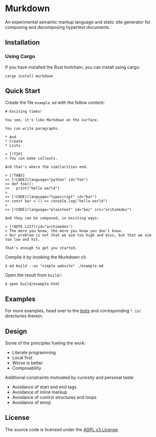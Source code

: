 # Murkdown

An experimental semantic markup language and static site generator for composing and decomposing hypertext documents.

## Installation

### Using Cargo

If you have installed the Rust toolchain, you can install using cargo:

```shell
cargo install murkdown
```

## Quick Start

Create the file `example.md` with the follow content:
```
# Exciting times!

You see, it's like Markdown on the surface.

You can write paragraphs.

* And
* Create
* Lists

> [!TIP]
> You can make callouts.

And that's where the similarities end.

> [!TABS]
>> [!CODE](language="python" id="foo")
>> def foo():
>>   print("hello world")
>
>> [!CODE](language="typescript" id="bar")
>> const bar = () => console.log("hello world")
>
>> [!CODE](language="plaintext" id="baz" src="archimedes")

And they can be composed, in exciting ways:

> [!NOTE LIST](id="archimedes")
> The more you know, the more you know you don't know.
> Our problem is not that we aim too high and miss, but that we aim too low and hit.

That's enough to get you started.
```

Compile it by invoking the Murkdown cli:
```console
$ md build --as "simple website" ./example.md
```

Open the result from `build/`:
```console
$ open build/example.html
```

## Examples

For more examples, head over to the [tests](https://github.com/gamgi/murkdown/tree/main/tests) and corresponding `*.in/` directories therein.

## Design

Some of the principles fueling the work:

* Literate programming
* Local first
* Worse is better
* Composability

Additional constraints motivated by curiosity and personal taste:

* Avoidance of start and end tags
* Avoidance of inline markup
* Avoidance of control structures and loops
* Avoidance of emoji

## License

The source code is licensed under the [AGPL v3 License](https://opensource.org/license/agpl-v3/).
